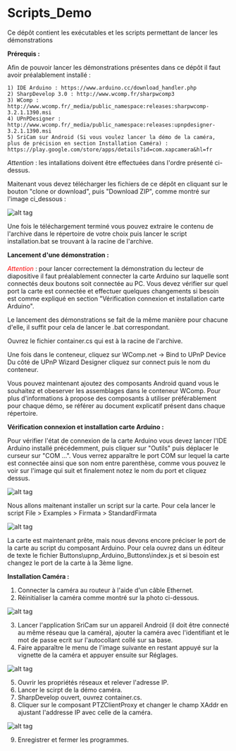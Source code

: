 # Scripts_Demo
Ce dépôt contient les exécutables et les scripts permettant de lancer les démonstrations

<strong>Prérequis : </strong>

Afin de pouvoir lancer les démonstrations présentes dans ce dépôt il faut avoir préalablement installé :

    1) IDE Arduino : https://www.arduino.cc/download_handler.php
    2) SharpDevelop 3.0 : http://www.wcomp.fr/sharpwcomp3
    3) WComp : http://www.wcomp.fr/_media/public_namespace:releases:sharpwcomp-3.2.1.1390.msi
    4) UPnPDesigner : http://www.wcomp.fr/_media/public_namespace:releases:upnpdesigner-3.2.1.1390.msi
    5) SriCam sur Android (Si vous voulez lancer la démo de la caméra, plus de précision en section Installation Caméra) :
    https://play.google.com/store/apps/details?id=com.xapcamera&hl=fr
    
<i>Attention</i> : les intallations doivent être effectuées dans l'ordre présenté ci-dessus.

Maitenant vous devez télécharger les fichiers de ce dépôt en cliquant sur le bouton "clone or download", puis "Download ZIP",
comme montré sur l'image ci_dessous :

![alt tag](https://github.com/components-upnp/Scripts_Demo/blob/master/captureDepotDemos.PNG)

Une fois le téléchargement terminé vous pouvez extraire le contenu de l'archive dans le répertoire de votre choix puis lancer
le script installation.bat se trouvant à la racine de l'archive. 

<strong>Lancement d'une démonstration :</strong>

<i><span style="color:#FD0202">Attention</span></i> : pour lancer correctement la démonstration du lecteur de diapositive il faut préalablement connecter la carte Arduino
sur laquelle sont connectés deux boutons soit connectée au PC. Vous devez vérifier sur quel port la carte est connectée
et effectuer quelques changements si besoin est comme expliqué en section "Vérification connexion et installation carte Arduino".

Le lancement des démonstrations se fait de la même manière pour chacune d'elle, il suffit pour cela de lancer le .bat correspondant.

Ouvrez le fichier container.cs qui est à la racine de l'archive.

Une fois dans le conteneur, cliquez sur WComp.net -> Bind to UPnP Device
Du côté de UPnP Wizard Designer cliquez sur connect puis le nom du conteneur. 

Vous pouvez maintenant ajoutez des composants Android quand vous le souhaitez et obeserver les assemblages dans le 
conteneur WComp. Pour plus d'informations à propose des composants à utiliser préférablement pour chaque démo, se référer
au document explicatif présent dans chaque répertoire.

<strong>Vérification connexion et installation carte Arduino :</strong>

Pour vérifier l'état de connexion de la carte Arduino vous devez lancer l'IDE Arduino installé précédemment, puis cliquer sur 
"Outils" puis déplacer le curseur sur "COM ...". Vous verrez apparaître le port COM sur lequel la carte est connectée ainsi 
que son nom entre parenthèse, comme vous pouvez le voir sur l'image qui suit et finalement notez le nom du port et cliquez dessus.

![alt tag](https://github.com/components-upnp/Scripts_Demo/blob/master/captureArduinoPort.png)

Nous allons maitenant installer un script sur la carte. Pour cela lancer le script File > Examples > Firmata > StandardFirmata

![alt tag](https://github.com/components-upnp/Scripts_Demo/blob/master/captureArduinoFirmata.png)

La carte est maintenant prête, mais nous devons encore préciser le port de la carte au script du composant Arduino.
Pour cela ouvrez dans un éditeur de texte le fichier Buttons\upnp_Arduino_Buttons\index.js et si besoin est changez le 
port de la carte à la 3ème ligne.

<strong>Installation Caméra : </strong>

   1) Connecter la caméra au routeur à l'aide d'un câble Ethernet.
   2) Réinitialiser la caméra comme montré sur la photo ci-dessous.
    
   ![alt tag](https://github.com/components-upnp/Scripts_Demo/blob/master/R%C3%A9initialisationCam%C3%A9ra.jpg)
    
   3) Lancer l'application SriCam sur un appareil Android (il doit être connecté au même réseau que la caméra), ajouter la
   caméra avec l'identifiant et le mot de passe ecrit sur l'autocollant collé sur sa base.
   4) Faire apparaître le menu de l'image suivante en restant appuyé sur la vignette de la caméra et appuyer ensuite sur
   Réglages.
    
   ![alt tag](https://github.com/components-upnp/Scripts_Demo/blob/master/capture_SriCam.png)
    
   5) Ouvrir les propriétés réseaux et relever l'adresse IP.
   6) Lancer le scirpt de la démo caméra.
   7) SharpDevelop ouvert, ouvrez container.cs.
   8) Cliquer sur le composant PTZClientProxy et changer le champ XAddr en ajustant l'addresse IP avec celle de la caméra. 
    
   ![alt tag](https://github.com/components-upnp/Scripts_Demo/blob/master/CaptureIpWcomp.PNG)
    
   9) Enregistrer et fermer les programmes.
    
    
